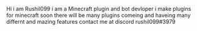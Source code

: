 Hi i am Rushil099 
i am a Minecraft plugin and bot devloper 
i make plugins for minecraft soon there will be many plugins comeing and haveing many differnt and mazing features 
contact me at discord 
rushil099#3979



